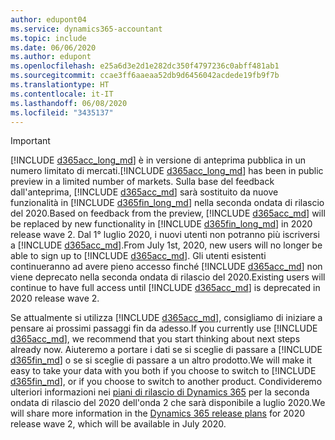 ```yaml
---
author: edupont04
ms.service: dynamics365-accountant
ms.topic: include
ms.date: 06/06/2020
ms.author: edupont
ms.openlocfilehash: e25a6d3e2d1e282dc350f4797236c0abff481ab1
ms.sourcegitcommit: ccae3ff6aaeaa52db9d6456042acdede19fb9f7b
ms.translationtype: HT
ms.contentlocale: it-IT
ms.lasthandoff: 06/08/2020
ms.locfileid: "3435137"
---
```

> [!IMPORTANT]
> <span data-ttu-id="ac573-101">[!INCLUDE [d365acc_long_md](d365acc_long_md.md)] è in versione di anteprima pubblica in un numero limitato di mercati.</span><span class="sxs-lookup"><span data-stu-id="ac573-101">[!INCLUDE [d365acc_long_md](d365acc_long_md.md)] has been in public preview in a limited number of markets.</span></span> <span data-ttu-id="ac573-102">Sulla base del feedback dall'anteprima, [!INCLUDE [d365acc_md](d365acc_md.md)] sarà sostituito da nuove funzionalità in [!INCLUDE [d365fin_long_md](d365fin_long_md.md)] nella seconda ondata di rilascio del 2020.</span><span class="sxs-lookup"><span data-stu-id="ac573-102">Based on feedback from the preview, [!INCLUDE [d365acc_md](d365acc_md.md)] will be replaced by new functionality in [!INCLUDE [d365fin_long_md](d365fin_long_md.md)] in 2020 release wave 2.</span></span> <span data-ttu-id="ac573-103">Dal 1° luglio 2020, i nuovi utenti non potranno più iscriversi a [!INCLUDE [d365acc_md](d365acc_md.md)].</span><span class="sxs-lookup"><span data-stu-id="ac573-103">From July 1st, 2020, new users will no longer be able to sign up to [!INCLUDE [d365acc_md](d365acc_md.md)].</span></span> <span data-ttu-id="ac573-104">Gli utenti esistenti continueranno ad avere pieno accesso finché [!INCLUDE [d365acc_md](d365acc_md.md)] non viene deprecato nella seconda ondata di rilascio del 2020.</span><span class="sxs-lookup"><span data-stu-id="ac573-104">Existing users will continue to have full access until [!INCLUDE [d365acc_md](d365acc_md.md)] is deprecated in 2020 release wave 2.</span></span>  

<span data-ttu-id="ac573-105">Se attualmente si utilizza [!INCLUDE [d365acc_md](d365acc_md.md)], consigliamo di iniziare a pensare ai prossimi passaggi fin da adesso.</span><span class="sxs-lookup"><span data-stu-id="ac573-105">If you currently use [!INCLUDE [d365acc_md](d365acc_md.md)], we recommend that you start thinking about next steps already now.</span></span> <span data-ttu-id="ac573-106">Aiuteremo a portare i dati se si sceglie di passare a [!INCLUDE [d365fin_md](d365fin_md.md)] o se si sceglie di passare a un altro prodotto.</span><span class="sxs-lookup"><span data-stu-id="ac573-106">We will make it easy to take your data with you both if you choose to switch to [!INCLUDE [d365fin_md](d365fin_md.md)], or if you choose to switch to another product.</span></span> <span data-ttu-id="ac573-107">Condivideremo ulteriori informazioni nei [piani di rilascio di Dynamics 365](/dynamics365/release-plans/) per la seconda ondata di rilascio del 2020 dell'onda 2 che sarà disponibile a luglio 2020.</span><span class="sxs-lookup"><span data-stu-id="ac573-107">We will share more information in the [Dynamics 365 release plans](/dynamics365/release-plans/) for 2020 release wave 2, which will be available in July 2020.</span></span>
